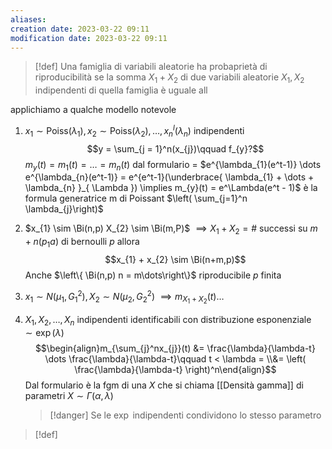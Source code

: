 ```yaml
---
aliases: 
creation date: 2023-03-22 09:11
modification date: 2023-03-22 09:11
---
```


>[!def]
>Una famiglia di variabili aleatorie ha probaprietà di riproducibilità se la somma $X_{1} + X_{2}$ di due variabili aleatorie $X_{1},X_{2}$ indipendenti di quella famiglia è uguale all



applichiamo a qualche modello notevole


1.  $x_{1} \sim \text{Poiss}(\lambda_{1}), x_{2} \sim \text{Poiss}(\lambda_{2}),\dots,x_{n}^l(\lambda_{n})$ indipendenti
   $$y = \sum_{j = 1}^n(x_{j})\qquad f_{y}?$$
   $m_{y}(t) = m_{1}(t) = \dots = m_{n}(t)$
   dal formulario = $e^{\lambda_{1}(e^t-1)} \dots e^{\lambda_{n}(e^t-1)} = e^{e^t-1}(\underbrace{ \lambda_{1} + \dots + \lambda_{n} }_{ \Lambda }) \implies m_{y}(t) = e^\Lambda(e^t - 1)$
   è la formula generatrice m di Poissant $\left( \sum_{j=1}^n \lambda_{j}\right)$
2. $x_{1} \sim \Bi(n,p) X_{2} \sim \Bi(m,P)$
   $\implies X_{1} + X_{2} = \#$ successi su $m +n(p_{1}a)$ di bernoulli $p$ allora
   $$x_{1} + x_{2} \sim \Bi(n+m,p)$$
   Anche $\left\{ \Bi(n,p) n = m\dots\right\}$ riproducibile $p$ finita

3. $x_{1} \sim N(\mu_{1},G^2_{1}), X_{2} \sim N(\mu_{2},G_{2}^2)$
   $\implies m_{X_{1} + X_{2}}(t) \dots$

4. $X_{1},X_{2},\dots,X_{n}$ indipendenti identificabili con distribuzione esponenziale $\sim \exp(\lambda)$
   $$\begin{align}m_{\sum_{j}^nx_{j}}(t) &= \frac{\lambda}{\lambda-t} \dots \frac{\lambda}{\lambda-t}\qquad t < \lambda = \\&= \left( \frac{\lambda}{\lambda-t} \right)^n\end{align}$$Dal formulario è la fgm di una $X$ che si chiama [[Densità gamma]] di parametri $X \sim \Gamma(\alpha,\lambda)$
   >[!danger]
   >Se le $\exp$ indipendenti condividono lo stesso parametro



>[!def]